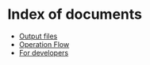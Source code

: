 # Index of documents

- [Output files](./output.md)
- [Operation Flow](./op_flow.md)
- [For developers](./4dev.md)
